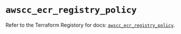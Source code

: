 # `awscc_ecr_registry_policy`

Refer to the Terraform Registory for docs: [`awscc_ecr_registry_policy`](https://registry.terraform.io/providers/hashicorp/awscc/0.70.0/docs/resources/ecr_registry_policy).
